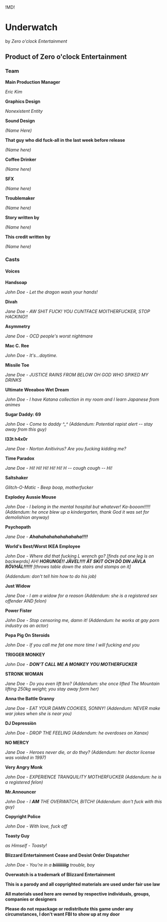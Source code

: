 !MD!
# Underwatch
by *Zero o'clock Entertainment*



## Product of Zero o'clock Entertainment

### Team

**Main Production Manager**

*Eric Kim*


**Graphics Design**

*Nonexistent Entity*


**Sound Design**

*(Name Here)*


**That guy who did fuck-all in the last week before release**

*(Name here)*


**Coffee Drinker**

*(Name here)*


**SFX**

*(Name here)*


**Troublemaker**

*(Name here)*


**Story written by**

*(Name here)*


**This credit written by**

*(Name here)*


### Casts

#### Voices

**Handsoap**

*John Doe*
*- Let the dragon wash your hands!*


**Divah**

*Jane Doe*
*- AW SHIT FUCK! YOU CUNTFACE MOITHERFUCKER, STOP HACKING!!*


**Asymmetry**

*Jane Doe*
*- OCD people's worst nightmare*


**Mac C. Ree**

*John Doe*
*- It's...daytime.*


**Missile Toe**

*Jane Doe*
*- JUSTICE RAINS FROM BELOW OH GOD WHO SPIKED MY DRINKS*


**Ultimate Weeaboo Wet Dream**

*John Doe*
*- I have Katana collection in my room and I learn Japanese from animes*


**Sugar Daddy: 69**

*John Doe*
*- Come to daddy ^_^ (Addendum: Potential rapist alert -- stay away from this guy)*


**l33t h4x0r**

*Jane Doe*
*- Norton Anitivirus? Are you fucking kidding me?*

**Time Paradox**

*Jane Doe*
*- Hi! Hi! Hi! Hi! Hi! H -- cough cough -- Hi!*


**Saltshaker**

*Glitch-O-Matic*
*- Beep boop, motherfucker*


**Explodey Aussie Mouse**

*John Doe*
*- I belong in the mental hospital but whatever! Ka-booom!!!!! (Addendum: he once blew up a kindergarten, thank God it was set for demolishion anyway)*


**Psychopath**

*Jane Doe*
*- __Ahahahahahahahahaha!!!!__*


**World's Best/Worst IKEA Employee**

*John Doe*
*- Where did that fucking L wrench go? [finds out one leg is on backwards]*
*AH! __HORUNGE!! JÄVEL!!!! ÄT SKIT OCH DÖ DIN JÄVLA RÖVHÅL!!!!!!__*
*[throws table down the stairs and stomps on it]*

*(Addendum: don't tell him how to do his job)*


**Just Widow**

*Jane Doe*
*- I am a widow for a reason (Addendum: she is a registered sex offender AND felon)*


**Power Fister**

*John Doe*
*- Stop censoring me, damn it! (Addendum: he works at gay porn industry as an actor)*


**Pepa Pig On Steroids**

*John Doe*
*- If you call me fat one more time I will fucking end you*


**TRIGGER MONKEY**

*John Doe*
*- __DON'T CALL ME A MONKEY YOU MOTHERFUCKER__*


**STRONK WOMAN**

*Jane Doe*
*- Do you even lift bro? (Addendum: she once lifted The Mountain lifting 250kg weight; you stay away form her)*


**Anna the Battle Granny**

*Jane Doe*
*- EAT YOUR DAMN COOKIES, SONNY! (Addendum: NEVER make war jokes when she is near you)*


**DJ Depressiòn**

*John Doe*
*- DROP THE FEELING (Addendum: he overdoses on Xanax)*


**NO MERCY**

*Jane Doe*
*- Heroes never die, or do they? (Addendum: her doctor license was voided in 1997)*


**Very Angry Monk**

*John Doe*
*- EXPERIENCE TRANQUILITY MOTHERFUCKER (Addendum: he is a registered felon)*


**Mr.Announcer**

*John Doe*
*- I __AM__ THE OVERWATCH, BITCH! (Addendum: don't fuck with this guy)*


**Copyright Police**

*John Doe*
*- With love, fuck off*


**Toasty Guy**

*as Himself*
*- Toasty!*


**Blizzard Entertainment Cease and Desist Order Dispatcher**

*John Doe*
*- You're in a __biiiiiiiiig__ trouble, boy*


**Overwatch is a trademark of Blizzard Entertainment**

**This is a parody and all copyrighted materials are used under fair use law**

**All materials used here are owned by respective individuals, groups, companies or designers**

**Please do not repackage or redistribute this game under any circumstances, I don't want FBI to show up at my door**
